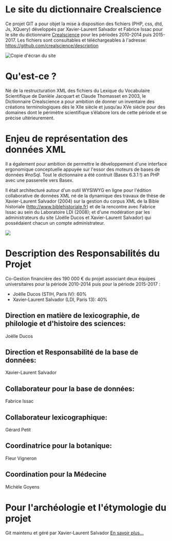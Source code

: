 # Le site du dictionnaire Crealscience

Ce projet GIT a pour objet la mise à disposition des fichiers (PHP, css, dtd, Js, XQuery) développés par Xavier-Laurent Salvador et Fabrice Issac pour le site du dictionnaire [Crealscience](http://www.agence-nationale-recherche.fr/?Projet=ANR-10-CREA-0007) pour les périodes 2010-2014 puis 2015-2017.
Les fichiers sont consultables et téléchargeables à l'adresse: [https://github.com/crealscience/description ](https://github.com/crealscience/description)

![Copie d'écran du site](https://github.com/crealscience/webSite/blob/master/copieEcran.png?raw=true)

# Qu'est-ce ?

Né de la restructuration XML des fichiers du Lexique du Vocabulaire Scientifique de Danièle Jacquart et Claude Thomasset en 2003, le Dictionnaire Crealscience a pour ambition de donner un inventaire des créations terminologiques dès le XIIe siècle et jusqu’au XVe siècle pour des domaines dont le périmètre scientifique s’élabore lors de cette période et se précise ultérieurement.

# Enjeu de représentation des données XML

Il a également pour ambition de permettre le développement d'une interface ergonomique conceptuelle appuyée sur l'essor des moteurs de bases de données #noSql. Tout le dictionnaire a été contruit (Basex 6.3.1 !) an PHP avec une passerelle vers Basex.

Il était architecturé autour d'un outil WYSIWYG en ligne pour l'édition collaborative de données XML né de la dynamique des travaux de thèse de Xavier-Laurent Salvador (2004) sur la gestion du corpus XML de la Bible historiale (http://www.biblehistoriale.fr) et de la rencontre avec Fabrice Issac au sein du Laboratoire LDI (2008); et d'une modération par les administrateurs du site (Joëlle Ducos et Xavier-Laurent Salvador) qui possédaient chacun un compte administrateur. 

![](https://github.com/crealscience/webSite/blob/master/design/edit.png?raw=true)

# Description des Responsabilités du Projet

Co-Gestion financière des 190 000 € du projet associant deux équipes universitaires pour la période 2010-2014 puis pour la période 2015-2017 :

- Joëlle Ducos (STIH, Paris IV): 60%
- Xavier-Laurent Salvador (LDI, Paris 13): 40%

## Direction en matière de lexicographie, de philologie et d'histoire des sciences:
Joëlle Ducos 

## Direction et Responsabilité de la base de données:
Xavier-Laurent Salvador 

## Collaborateur pour la base de données:
Fabrice Issac 

## Collaborateur lexicographique:
Gérard Petit 

## Coordinatrice pour la botanique:
Fleur Vigneron 

## Coordination pour la Médecine
Michèle Goyens 

#  Pour l'archéologie et l'étymologie du projet 

Git maintenu et géré par Xavier-Laurent Salvador 
[En savoir plus...](https://github.com/crealscience/description)


